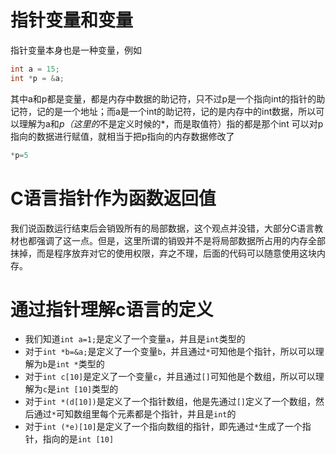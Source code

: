 # 指针变量和变量

指针变量本身也是一种变量，例如
```cpp
int a = 15;
int *p = &a;
```
其中a和p都是变量，都是内存中数据的助记符，只不过p是一个指向int的指针的助记符，记的是一个地址；而a是一个int的助记符，记的是内存中的int数据，所以可以理解为a和*p（这里的*不是定义时候的*，而是取值符）指的都是那个int
可以对p指向的数据进行赋值，就相当于把p指向的内存数据修改了
```cpp
*p=5
```

# C语言指针作为函数返回值

我们说函数运行结束后会销毁所有的局部数据，这个观点并没错，大部分C语言教材也都强调了这一点。但是，这里所谓的销毁并不是将局部数据所占用的内存全部抹掉，而是程序放弃对它的使用权限，弃之不理，后面的代码可以随意使用这块内存。

# 通过指针理解c语言的定义
- 我们知道`int a=1;`是定义了一个变量`a`，并且是`int`类型的
- 对于`int *b=&a;`是定义了一个变量`b`，并且通过`*`可知他是个指针，所以可以理解为`b`是`int *`类型的
- 对于`int c[10]`是定义了一个变量`c`，并且通过`[]`可知他是个数组，所以可以理解为`c`是`int [10]`类型的
- 对于`int *(d[10])`是定义了一个指针数组，他是先通过`[]`定义了一个数组，然后通过`*`可知数组里每个元素都是个指针，并且是`int`的
- 对于`int (*e)[10]`是定义了一个指向数组的指针，即先通过`*`生成了一个指针，指向的是`int [10]`